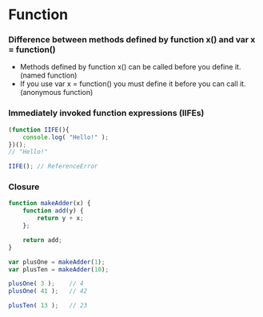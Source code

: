 Function
========

### Difference between methods defined by function x() and var x = function()

* Methods defined by function x() can be called before you define it. (named function)
* If you use var x = function() you must define it before you can call it. (anonymous function)

### Immediately invoked function expressions (IIFEs)

``` javascript
(function IIFE(){
    console.log( "Hello!" );
})();
// "Hello!"

IIFE(); // ReferenceError
```

### Closure

```javascript
function makeAdder(x) {
    function add(y) {
        return y + x;
    };

    return add;
}

var plusOne = makeAdder(1);
var plusTen = makeAdder(10);

plusOne( 3 );    // 4
plusOne( 41 );   // 42

plusTen( 13 );   // 23
```
